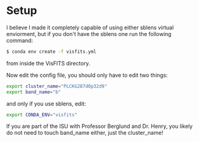# Setup

I believe I made it completely capable of using either sblens virtual enviorment, but if you don't have the sblens one run the following command: 

```bash
$ conda env create -f visfits.yml
```

from inside the VisFITS directory.  

Now edit the config file, you should only have to edit two things: 

```sh
export cluster_name="PLCKG287d0p32d9"
export band_name="b"
```
and only if you use sblens, edit: 
```sh
export CONDA_ENV="visfits"
```
If you are part of the ISU with Professor Berglund and Dr. Henry, you likely do not need to touch band_name either, just the cluster_name!  
